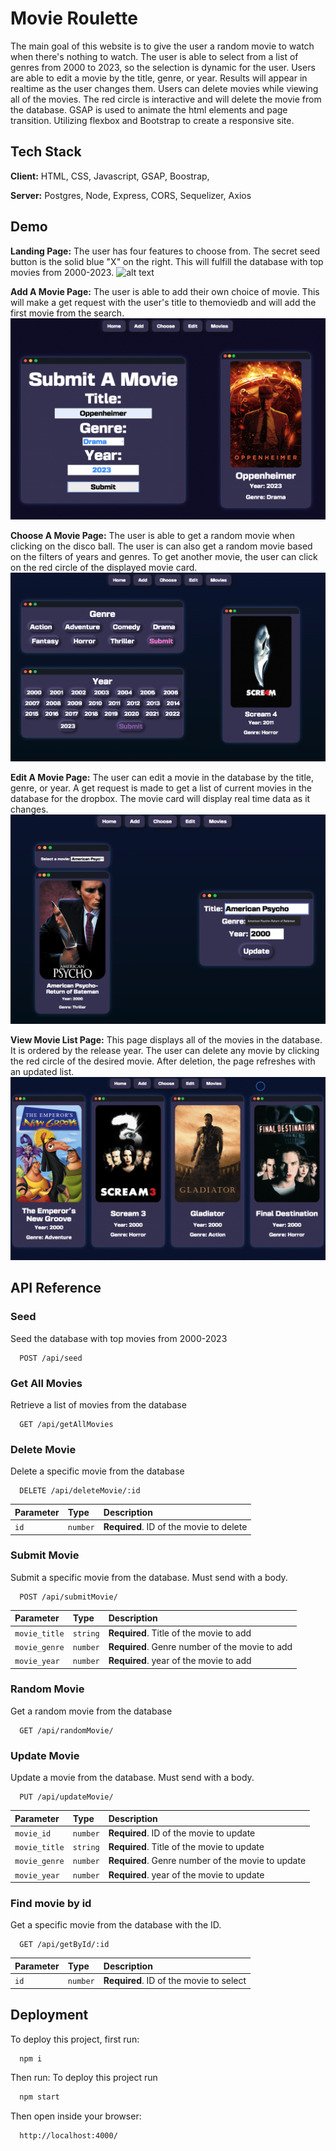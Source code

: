 # Movie Roulette

The main goal of this website is to give the user a random movie to watch when there's nothing to watch. The user is able to select from a list of genres from 2000 to 2023, so the selection is dynamic for the user. Users are able to edit a movie by the title, genre, or year. Results will appear in realtime as the user changes them. Users can delete movies while viewing all of the movies. The red circle is interactive and will delete the movie from the database. GSAP is used to animate the html elements and page transition. Utilizing flexbox and Bootstrap to create a responsive site.


## Tech Stack

**Client:** HTML, CSS, Javascript, GSAP, Boostrap, 

**Server:** Postgres, Node, Express, CORS, Sequelizer, Axios



## Demo 
**Landing Page:**
The user has four features to choose from. The secret seed button is the solid blue "X" on the right. This will fulfill the database with top movies from 2000-2023. 
![alt text](https://github.com/mitchnguyen1/capstone-bp8/blob/main/planning/demo%20media/index.gif?raw=true)

**Add A Movie Page:**
The user is able to add their own choice of movie. This will make a get request with the user's title to themoviedb and will add the first movie from the search.
![alt text](https://github.com/mitchnguyen1/capstone-bp8/blob/main/planning/demo%20media/submit.png?raw=true)

**Choose A Movie Page:**
The user is able to get a random movie when clicking on the disco ball. The user is can also get a random movie based on the filters of years and genres. To get another movie, the user can click on the red circle of the displayed movie card.
![alt text](https://github.com/mitchnguyen1/capstone-bp8/blob/main/planning/demo%20media/random.png?raw=true)


**Edit A Movie Page:**
The user can edit a movie in the database by the title, genre, or year. A get request is made to get a list of current movies in the database for the dropbox. The movie card will display real time data as it changes. 
![alt text](https://github.com/mitchnguyen1/capstone-bp8/blob/main/planning/demo%20media/update.png?raw=true)

**View Movie List Page:**
This page displays all of the movies in the database. It is ordered by the release year. The user can delete any movie by clicking the red circle of the desired movie. After deletion, the page refreshes with an updated list.
![alt text](https://github.com/mitchnguyen1/capstone-bp8/blob/main/planning/demo%20media/movies.png?raw=true)

## API Reference


### Seed
Seed the database with top movies from 2000-2023

```http
  POST /api/seed
```


### Get All Movies
Retrieve a list of movies from the database

```http
  GET /api/getAllMovies
```


### Delete Movie
Delete a specific movie from the database

```http
  DELETE /api/deleteMovie/:id
```

| Parameter | Type     | Description                       |
| :-------- | :------- | :-------------------------------- |
| `id`      | `number` | **Required**. ID of the movie to delete |



### Submit Movie
Submit a specific movie from the database. Must send with a body.

```http
  POST /api/submitMovie/
```

| Parameter | Type     | Description                       |
| :-------- | :------- | :-------------------------------- |
| `movie_title`| `string` | **Required**. Title of the movie to add |
| `movie_genre`|`number`|**Required**. Genre number of the movie to add |
| `movie_year`|`number`|**Required**. year of the movie to add |

### Random Movie
Get a random movie from the database

```http
  GET /api/randomMovie/
```

### Update Movie
Update a movie from the database. Must send with a body.

```http
  PUT /api/updateMovie/
```
| Parameter | Type     | Description                       |
| :-------- | :------- | :-------------------------------- |
| `movie_id`| `number` | **Required**. ID of the movie to update|
| `movie_title`| `string` | **Required**. Title of the movie to update|
| `movie_genre`|`number`|**Required**. Genre number of the movie to update|
| `movie_year`|`number`|**Required**. year of the movie to update|


### Find movie by id
Get a specific movie from the database with the ID.

```http
  GET /api/getById/:id
```
| Parameter | Type     | Description                       |
| :-------- | :------- | :-------------------------------- |
| `id`      | `number` | **Required**. ID of the movie to select |








## Deployment

To deploy this project, first run:

```bash
  npm i
```

Then run: 
To deploy this project run

```bash
  npm start
```

Then open inside your browser:
```bash
  http://localhost:4000/
```
